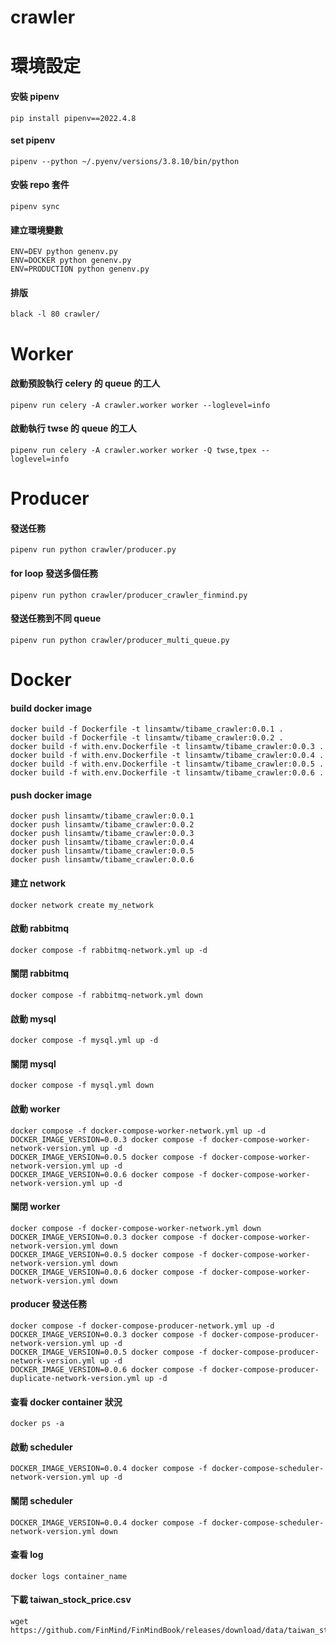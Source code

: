 # crawler

# 環境設定

#### 安裝 pipenv

    pip install pipenv==2022.4.8

#### set pipenv

    pipenv --python ~/.pyenv/versions/3.8.10/bin/python

#### 安裝 repo 套件

    pipenv sync

#### 建立環境變數

    ENV=DEV python genenv.py
    ENV=DOCKER python genenv.py
    ENV=PRODUCTION python genenv.py

#### 排版

    black -l 80 crawler/

# Worker

#### 啟動預設執行 celery 的 queue 的工人

    pipenv run celery -A crawler.worker worker --loglevel=info

#### 啟動執行 twse 的 queue 的工人

    pipenv run celery -A crawler.worker worker -Q twse,tpex --loglevel=info

# Producer

#### 發送任務

    pipenv run python crawler/producer.py

#### for loop 發送多個任務

    pipenv run python crawler/producer_crawler_finmind.py

#### 發送任務到不同 queue

    pipenv run python crawler/producer_multi_queue.py


# Docker

#### build docker image

    docker build -f Dockerfile -t linsamtw/tibame_crawler:0.0.1 .
    docker build -f Dockerfile -t linsamtw/tibame_crawler:0.0.2 .
    docker build -f with.env.Dockerfile -t linsamtw/tibame_crawler:0.0.3 .
    docker build -f with.env.Dockerfile -t linsamtw/tibame_crawler:0.0.4 .
    docker build -f with.env.Dockerfile -t linsamtw/tibame_crawler:0.0.5 .
    docker build -f with.env.Dockerfile -t linsamtw/tibame_crawler:0.0.6 .

#### push docker image

    docker push linsamtw/tibame_crawler:0.0.1
    docker push linsamtw/tibame_crawler:0.0.2
    docker push linsamtw/tibame_crawler:0.0.3
    docker push linsamtw/tibame_crawler:0.0.4
    docker push linsamtw/tibame_crawler:0.0.5
    docker push linsamtw/tibame_crawler:0.0.6

#### 建立 network

    docker network create my_network

#### 啟動 rabbitmq

    docker compose -f rabbitmq-network.yml up -d

#### 關閉 rabbitmq

    docker compose -f rabbitmq-network.yml down

#### 啟動 mysql

    docker compose -f mysql.yml up -d

#### 關閉 mysql

    docker compose -f mysql.yml down

#### 啟動 worker

    docker compose -f docker-compose-worker-network.yml up -d
    DOCKER_IMAGE_VERSION=0.0.3 docker compose -f docker-compose-worker-network-version.yml up -d
    DOCKER_IMAGE_VERSION=0.0.5 docker compose -f docker-compose-worker-network-version.yml up -d
    DOCKER_IMAGE_VERSION=0.0.6 docker compose -f docker-compose-worker-network-version.yml up -d

#### 關閉 worker

    docker compose -f docker-compose-worker-network.yml down
    DOCKER_IMAGE_VERSION=0.0.3 docker compose -f docker-compose-worker-network-version.yml down
    DOCKER_IMAGE_VERSION=0.0.5 docker compose -f docker-compose-worker-network-version.yml down
    DOCKER_IMAGE_VERSION=0.0.6 docker compose -f docker-compose-worker-network-version.yml down

#### producer 發送任務

    docker compose -f docker-compose-producer-network.yml up -d
    DOCKER_IMAGE_VERSION=0.0.3 docker compose -f docker-compose-producer-network-version.yml up -d
    DOCKER_IMAGE_VERSION=0.0.5 docker compose -f docker-compose-producer-network-version.yml up -d
    DOCKER_IMAGE_VERSION=0.0.6 docker compose -f docker-compose-producer-duplicate-network-version.yml up -d

#### 查看 docker container 狀況

    docker ps -a

#### 啟動 scheduler

    DOCKER_IMAGE_VERSION=0.0.4 docker compose -f docker-compose-scheduler-network-version.yml up -d

#### 關閉 scheduler

    DOCKER_IMAGE_VERSION=0.0.4 docker compose -f docker-compose-scheduler-network-version.yml down

#### 查看 log

    docker logs container_name

#### 下載 taiwan_stock_price.csv

    wget https://github.com/FinMind/FinMindBook/releases/download/data/taiwan_stock_price.csv
